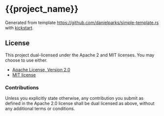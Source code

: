 # {{project_name}}

Generated from template https://github.com/danielparks/simple-template.rs with
[kickstart](https://github.com/Keats/kickstart).

## License

This project dual-licensed under the Apache 2 and MIT licenses. You may choose
to use either.

 * [Apache License, Version 2.0](LICENSE-APACHE)
 * [MIT license](LICENSE-MIT)

### Contributions

Unless you explicitly state otherwise, any contribution you submit as defined
in the Apache 2.0 license shall be dual licensed as above, without any
additional terms or conditions.
